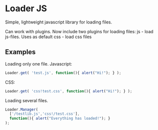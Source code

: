 Loader JS
=========

Simple, lightweight javascript library for
loading files.

Can work with plugins.
Now include two plugins for loading files:
  js - load js-files. Uses as default
  css - load css files

## Examples ##

Loading only one file.
Javascript:
```javascript
Loader.get( 'test.js', function(){ alert("Hi!"); } );
```

CSS:
```javascript
Loader.get( 'css!test.css', function(){ alert("Hi!"); } );
```

Loading several files.
```javascript
Loader.Manager( 
  ['/testlib.js','css!/test.css'], 
  function(){ alert("Everything has loaded!"); } 
); 
```

